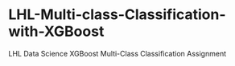 # LHL-Multi-class-Classification-with-XGBoost
LHL Data Science XGBoost Multi-Class Classification Assignment
